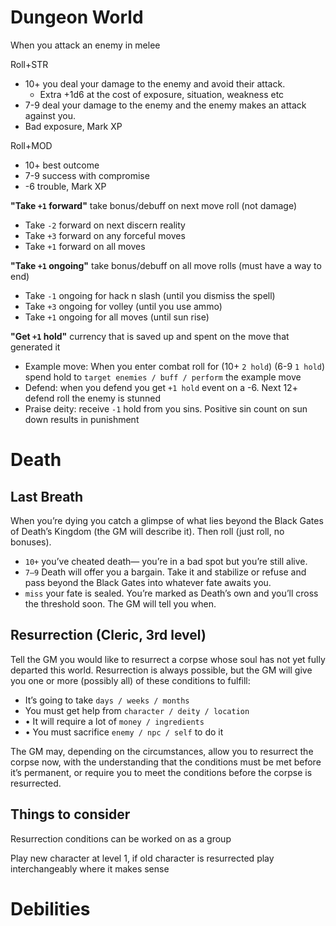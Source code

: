 # Dungeon World

When you attack an enemy in melee

Roll+STR

- 10+ you deal your damage to the enemy and avoid their attack.
    - Extra +1d6 at the cost of exposure, situation, weakness etc
- 7-9 deal your damage to the enemy and the enemy makes an attack against you.
- Bad exposure, Mark XP

Roll+MOD

- 10+ best outcome
- 7-9 success with compromise
- -6 trouble, Mark XP

**"Take `+1` forward"** take bonus/debuff on next move roll (not damage)

- Take `-2` forward on next discern reality
- Take `+3` forward on any forceful moves
- Take `+1` forward on all moves

**"Take `+1` ongoing"** take bonus/debuff on all move rolls (must have a way to end)

- Take `-1` ongoing for hack n slash (until you dismiss the spell)
- Take `+3` ongoing for volley (until you use ammo)
- Take `+1` ongoing for all moves (until sun rise)

**"Get `+1` hold"** currency that is saved up and spent on the move that generated it

- Example move: When you enter combat roll for (10+ `2 hold`) (6-9 `1 hold`) spend hold to `target enemies / buff / perform` the example move
- Defend: when you defend you get `+1 hold` event on a -6. Next 12+ defend roll the enemy is stunned
- Praise deity: receive `-1` hold from you sins. Positive sin count on sun down results in punishment

# Death

## Last Breath

When you’re dying you catch a glimpse of what lies beyond the Black Gates of Death’s Kingdom (the GM will describe it). Then roll (just roll, no bonuses). 

- `10+` you’ve cheated death— you’re in a bad spot but you’re still alive.
- `7–9` Death will offer you a bargain. Take it and stabilize or refuse and pass beyond the Black Gates into whatever fate awaits you.
- `miss` your fate is sealed. You’re marked as Death’s own and you’ll cross the threshold soon. The GM will tell you when.

## **Resurrection (Cleric, 3rd level)**

Tell the GM you would like to resurrect a corpse whose soul has not yet fully departed this world. Resurrection is always possible, but the GM will give you one or more (possibly all) of these conditions to fulfill:

- It’s going to take `days / weeks / months`
- You must get help from `character / deity / location`
- • It will require a lot of `money / ingredients`
- • You must sacrifice `enemy / npc / self` to do it

The GM may, depending on the circumstances, allow you to resurrect the corpse now, with the understanding that the conditions must be met before it’s permanent, or require you to meet the conditions before the corpse is resurrected.

## Things to consider

Resurrection conditions can be worked on as a group

Play new character at level 1, if old character is resurrected play interchangeably where it makes sense 

# Debilities

